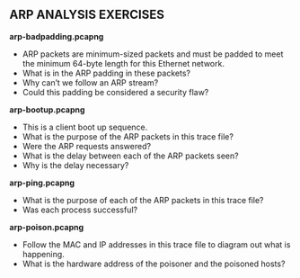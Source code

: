## ARP ANALYSIS EXERCISES

**arp-badpadding.pcapng**
  - ARP packets are minimum-sized packets and must be padded to meet the minimum 64-byte length for this Ethernet network.
  - What is in the ARP padding in these packets?
  - Why can’t we follow an ARP stream?
  - Could this padding be considered a security flaw?

**arp-bootup.pcapng**
  - This is a client boot up sequence.
  - What is the purpose of the ARP packets in this trace file?
  - Were the ARP requests answered?
  - What is the delay between each of the ARP packets seen?
  - Why is the delay necessary?

**arp-ping.pcapng**
  - What is the purpose of each of the ARP packets in this trace file?
  - Was each process successful?

**arp-poison.pcapng**
  - Follow the MAC and IP addresses in this trace file to diagram out what is happening.
  - What is the hardware address of the poisoner and the poisoned hosts?
